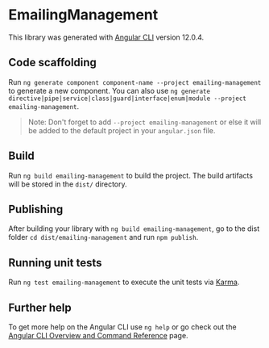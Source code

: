 # EmailingManagement

This library was generated with [Angular CLI](https://github.com/angular/angular-cli) version 12.0.4.

## Code scaffolding

Run `ng generate component component-name --project emailing-management` to generate a new component. You can also use `ng generate directive|pipe|service|class|guard|interface|enum|module --project emailing-management`.
> Note: Don't forget to add `--project emailing-management` or else it will be added to the default project in your `angular.json` file. 

## Build

Run `ng build emailing-management` to build the project. The build artifacts will be stored in the `dist/` directory.

## Publishing

After building your library with `ng build emailing-management`, go to the dist folder `cd dist/emailing-management` and run `npm publish`.

## Running unit tests

Run `ng test emailing-management` to execute the unit tests via [Karma](https://karma-runner.github.io).

## Further help

To get more help on the Angular CLI use `ng help` or go check out the [Angular CLI Overview and Command Reference](https://angular.io/cli) page.
